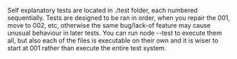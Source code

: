 Self explanatory tests are located in ./test folder, each numbered sequentially. Tests are designed to be ran in order, when you repair the 001, move to 002, etc, otherwise the same bug/lack-of feature may cause unusual behaviour in later tests. You can run node --test to execute them all, but also each of the files is executable on their own and it is wiser to start at 001 rather than execute the entire test system.
